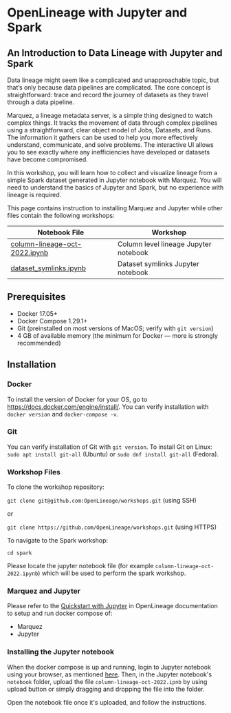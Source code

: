 # OpenLineage with Jupyter and Spark

## An Introduction to Data Lineage with Jupyter and Spark

Data lineage might seem like a complicated and unapproachable topic, but that’s only because data pipelines are complicated. The core concept is straightforward: trace and record the journey of datasets as they travel through a data pipeline.

Marquez, a lineage metadata server, is a simple thing designed to watch complex things. It tracks the movement of data through complex pipelines using a straightforward, clear object model of Jobs, Datasets, and Runs. The information it gathers can be used to help you more effectively understand, communicate, and solve problems. The interactive UI allows you to see exactly where any inefficiencies have developed or datasets have become compromised.

In this workshop, you will learn how to collect and visualize lineage from a simple Spark dataset generated in Jupyter notebook with Marquez. You will need to understand the basics of Jupyter and Spark, but no experience with lineage is required.

This page contains instruction to installing Marquez and Jupyter while other files contain the following workshops:

|       Notebook File         |               Workshop                |
|-----------------------------|---------------------------------------|
|[column-lineage-oct-2022.ipynb](./column-lineage-oct-2022.ipynb)| Column level lineage Jupyter notebook |
|[dataset_symlinks.ipynb](./dataset_symlinks.ipynb)      | Dataset symlinks Jupyter notebook     |

## Prerequisites

* Docker 17.05+
* Docker Compose 1.29.1+
* Git (preinstalled on most versions of MacOS; verify with `git version`)
* 4 GB of available memory (the minimum for Docker — more is strongly recommended)

## Installation

### Docker

To install the version of Docker for your OS, go to https://docs.docker.com/engine/install/.
You can verify installation with `docker version` and `docker-compose -v`.

### Git

You can verify installation of Git with `git version`. 
To install Git on Linux: `sudo apt install git-all` (Ubuntu) or `sudo dnf install git-all` (Fedora).

### Workshop Files

To clone the workshop repository:

`git clone git@github.com:OpenLineage/workshops.git` (using SSH)

or

`git clone https://github.com/OpenLineage/workshops.git` (using HTTPS)

To navigate to the Spark workshop:

`cd spark`

Please locate the jupyter notebook file (for example `column-lineage-oct-2022.ipynb`) which will be used to perform the spark workshop.

### Marquez and Jupyter

Please refer to the [Quickstart with Jupyter](https://openlineage.io/docs/integrations/spark/quickstart_local/) in OpenLineage documentation to setup and run docker compose of:

* Marquez
* Jupyter

### Installing the Jupyter notebook

When the docker compose is up and running, login to Jupyter notebook using your browser, as mentioned [here](https://openlineage.io/docs/integrations/spark/quickstart_local). Then, in the Jupyter notebook's `notebook` folder, upload the file `column-lineage-oct-2022.ipnb` by using upload button or simply dragging and dropping the file into the folder.

Open the notebook file once it's uploaded, and follow the instructions.
